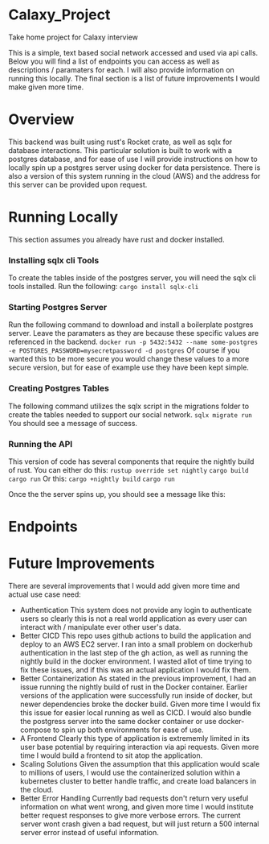 # Calaxy_Project
Take home project for Calaxy interview



This is a simple, text based social network accessed and used via api calls. Below you will find a list of endpoints you can access as well as descriptions / paramaters for each. I will also provide information on running this locally. The final section is a list of future improvements I would make given more time. 

# Overview
This backend was built using rust's Rocket crate, as well as sqlx for database interactions. This particular solution is built to work with a postgres database, and for ease of use I will provide instructions on how to locally spin up a postgres server using docker for data persistence. There is also a version of this system running in the cloud (AWS) and the address for this server can be provided upon request.

# Running Locally
This section assumes you already have rust and docker installed.

### Installing sqlx cli Tools
To create the tables inside of the postgres server, you will need the sqlx cli tools installed. Run the following:
`cargo install sqlx-cli`

### Starting Postgres Server
Run the following command to download and install a boilerplate postgres server. Leave the paramaters as they are because these specific values are referenced in the backend.
`docker run -p 5432:5432 --name some-postgres -e POSTGRES_PASSWORD=mysecretpassword -d postgres`
Of course if you wanted this to be more secure you would change these values to a more secure version, but for ease of example use they have been kept simple.

### Creating Postgres Tables
The following command utilizes the sqlx script in the migrations folder to create the tables needed to support our social network.
`sqlx migrate run`
You should see a message of success.

### Running the API
This version of code has several components that require the nightly build of rust. You can either do this:
`rustup override set nightly`
`cargo build`
`cargo run`
Or this:
`cargo +nightly build`
`cargo run`

Once the the server spins up, you should see a message like this:



# Endpoints


# Future Improvements
There are several improvements that I would add given more time and actual use case need:
- Authentication
    This system does not provide any login to authenticate users so clearly this is not a real world application as every user can interact with / manipulate ever other user's data.
- Better CICD
    This repo uses github actions to build the application and deploy to an AWS EC2 server. I ran into a small problem on dockerhub authentication in the last step of the gh action, as well as running the nightly build in the docker environment. I wasted allot of time trying to fix these issues, and if this was an actual application I would fix them.
- Better Containerization
    As stated in the previous improvement, I had an issue running the nightly build of rust in the Docker container. Earlier versions of the application were successfully run inside of docker, but newer dependencies broke the docker build. Given more time I would fix this issue for easier local running as well as CICD. I would also bundle the postgress server into the same docker container or use docker-compose to spin up both environments for ease of use.
- A Frontend
    Clearly this type of application is extrememly limited in its user base potential by requiring interaction via api requests. Given more time I would build a frontend to sit atop the application.
- Scaling Solutions
    Given the assumption that this application would scale to millions of users, I would use the containerized solution within a kubernetes cluster to better handle traffic, and create load balancers in the cloud.
- Better Error Handling
    Currently bad requests don't return very useful information on what went wrong, and given more time I would institute better request responses to give more verbose errors. The current server wont crash given a bad request, but will just return a 500 internal server error instead of useful information.



